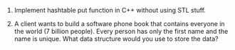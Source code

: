 1. Implement hashtable put function in C++ without using STL stuff.

2. A client wants to build a software phone book that contains everyone in the world (7 billion people). Every person has only the first name and the name is unique. What data structure would you use to store the data?
